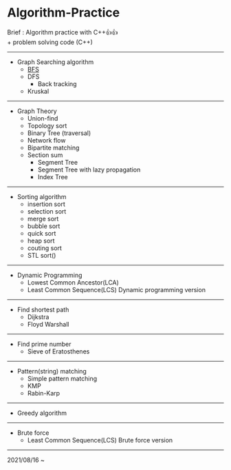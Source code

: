 # Algorithm-Practice
Brief : Algorithm practice with C++:+1::+1:<br>
\+ problem solving code (C++)
<hr>

* Graph Searching algorithm
  * [BFS](./graph-searching-method/BFS.cpp)
  * DFS
    * Back tracking 
  * Kruskal
  
<hr>

* Graph Theory
  * Union-find
  * Topology sort
  * Binary Tree (traversal)
  * Network flow
  * Bipartite matching
  * Section sum
    * Segment Tree
    * Segment Tree with lazy propagation
    * Index Tree 
<hr>

* Sorting algorithm
  * insertion sort
  * selection sort
  * merge sort
  * bubble sort
  * quick sort
  * heap sort
  * couting sort
  * STL sort()
<hr>

* Dynamic Programming
  * Lowest Common Ancestor(LCA)
  * Least Common Sequence(LCS) Dynamic programming version

<hr>

* Find shortest path
  * Dijkstra
  * Floyd Warshall
<hr>

* Find prime number
  * Sieve of Eratosthenes
<hr>

* Pattern(string) matching
  * Simple pattern matching
  * KMP
  * Rabin-Karp
<hr>

* Greedy algorithm
<hr>

* Brute force
  * Least Common Sequence(LCS) Brute force version
<hr>
2021/08/16 ~
